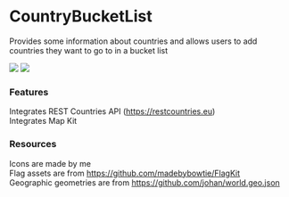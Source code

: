 # CountryBucketList
Provides some information about countries and allows users to add countries they want to go to in a bucket list

<img src="https://img.shields.io/badge/ios-10-8800A7.svg"> <img src="https://img.shields.io/badge/language-objective--c-8800A7.svg">

### Features
Integrates REST Countries API (https://restcountries.eu)  
Integrates Map Kit

### Resources
Icons are made by me  
Flag assets are from https://github.com/madebybowtie/FlagKit  
Geographic geometries are from https://github.com/johan/world.geo.json
